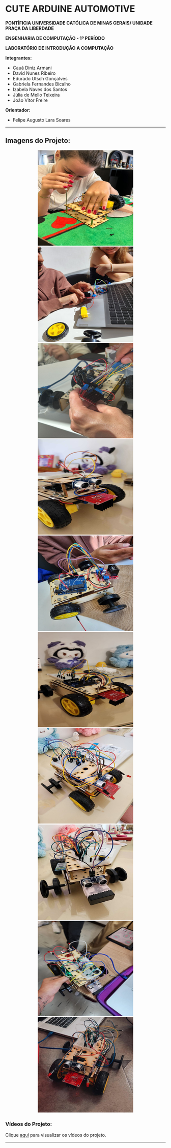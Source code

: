 # CUTE ARDUINE AUTOMOTIVE

**PONTÍFICIA UNIVERSIDADE CATÓLICA DE MINAS GERAIS/ UNIDADE PRAÇA DA LIBERDADE**

**ENGENHARIA DE COMPUTAÇÃO - 1º PERÍODO**

**LABORATÓRIO DE INTRODUÇÃO A COMPUTAÇÃO**

**Integrantes:**

- Cauã Diniz Armani
- David Nunes Ribeiro
- Edurado Utsch Gonçalves
- Gabriela Fernandes Bicalho
- Izabela Naves dos Santos
- Júlia de Mello Teixeira
- João Vitor Freire

**Orientador:**

- Felipe Augusto Lara Soares

---

## Imagens do Projeto:

<div style="text-align: center;">
    <img src="Fotos/cute_arduine_automotive_pic10.jpeg" alt="Arduine pic 10" width="300px" height="300px">
    <img src="Fotos/cute_arduine_automotive_pic4.jpeg" alt="Arduine pic 4" width="300px" height="300px">
    <img src="Fotos/cute_arduine_automotive_pic9.jpeg" alt="Arduine pic 9" width="300px" height="300px">
    <img src="Fotos/cute_arduine_automotive_pic7.jpeg" alt="Arduine pic 7" width="300px" height="300px">
    <img src="Fotos/cute_arduine_automotive_pic5.jpeg" alt="Arduine pic 5" width="300px" height="300px">
    <img src="Fotos/cute_arduine_automotive_pic1.jpeg" alt="Arduine pic 1" width="300px" height="300px">
    <img src="Fotos/cute_arduine_automotive_pic2.jpeg" alt="Arduine pic 2" width="300px" height="300px">
    <img src="Fotos/cute_arduine_automotive_pic6.jpeg" alt="Arduine pic 6" width="300px" height="300px">
    <img src="Fotos/cute_arduine_automotive_pic3.jpeg" alt="Arduine pic 3" width="300px" height="300px">
    <img src="Fotos/cute_arduine_automotive_pic11.jpeg" alt="Arduine pic 11" width="300px" height="300px">
</div>

### Vídeos do Projeto:

Clique <a href="https://www.youtube.com/playlist?list=PLuGi-ThfrS2rpABvhvCqpOvSsmF21qQBT" target="_blank">aqui</a> para visualizar os vídeos do projeto.

---
